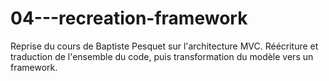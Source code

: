 # 04---recreation-framework

Reprise du cours de Baptiste Pesquet sur l'architecture MVC.
Réécriture et traduction de l'ensemble du code, puis transformation du modèle vers un framework.